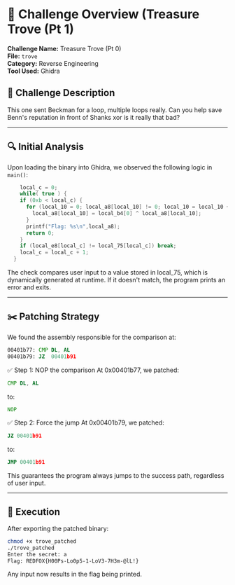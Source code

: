 # 📁 Challenge Overview (Treasure Trove (Pt 1)
**Challenge Name:** Treasure Trove (Pt 0)  
**File:** `trove`  
**Category:** Reverse Engineering  
**Tool Used:** Ghidra

## 🧩 Challenge Description
This one sent Beckman for a loop, multiple loops really. Can you help save Benn's reputation in front of Shanks xor is it really that bad?

---

## 🔍 Initial Analysis

Upon loading the binary into Ghidra, we observed the following logic in `main()`:

```c
    local_c = 0;
    while( true ) {
    if (0xb < local_c) {
      for (local_10 = 0; local_a8[local_10] != 0; local_10 = local_10 + 1) {
        local_a8[local_10] = local_b4[0] ^ local_a8[local_10];
      }
      printf("Flag: %s\n",local_a8);
      return 0;
    }
    if (local_e8[local_c] != local_75[local_c]) break;
    local_c = local_c + 1;
  }
```
The check compares user input to a value stored in local_75, which is dynamically generated at runtime. If it doesn't match, the program prints an error and exits.

---

## ✂️ Patching Strategy
We found the assembly responsible for the comparison at:

```asm
00401b77: CMP DL, AL
00401b79: JZ  00401b91
```
✅ Step 1: NOP the comparison
At 0x00401b77, we patched:

```asm
CMP DL, AL
```
to:
```asm
NOP
```
✅ Step 2: Force the jump
At 0x00401b79, we patched:

```asm
JZ 00401b91
```
to:
```asm
JMP 00401b91
```
This guarantees the program always jumps to the success path, regardless of user input.

---

## 🚀 Execution
After exporting the patched binary:

```bash
chmod +x trove_patched
./trove_patched
Enter the secret: a
Flag: REDFOX{H00Ps-Lo0p5-1-LoV3-7H3m-@lL!}
```
Any input now results in the flag being printed.

